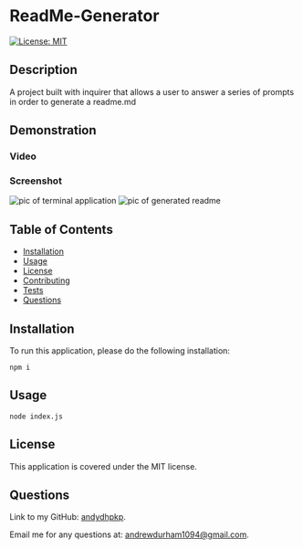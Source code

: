 # ReadMe-Generator

[![License: MIT](https://img.shields.io/badge/license-MIT-yellow)](https://opensource.org/licenses/MIT)

## Description

A project built with inquirer that allows a user to answer a series of prompts in order to generate a readme.md
## Demonstration
### Video

### Screenshot
![pic of terminal application]()
![pic of generated readme]()
## Table of Contents

* [Installation](#installation)
* [Usage](#usage)
* [License](#license)
* [Contributing](#contributing)
* [Tests](#tests)
* [Questions](#questions)

## Installation

To run this application, please do the following installation:

`
npm i
`

## Usage
`
node index.js
`
## License

This application is covered under the MIT license.
## Questions

Link to my GitHub: [andydhpkp](https://github.com/andydhpkp).

Email me for any questions at: [andrewdurham1094@gmail.com](mailto:andrewdurham1094@gmail.com).

